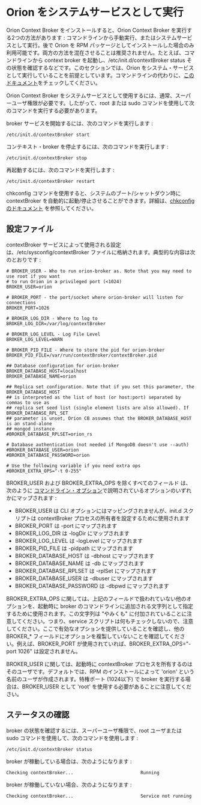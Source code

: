 # Orion をシステムサービスとして実行

Orion Context Broker をインストールすると、Orion Context Broker を実行する2つの方法があります : コマンドラインから手動実行、またはシステムサービスとして実行。後で Orion を RPM パッケージとしてインストールした場合のみ利用可能です。両方の方法を混在させることは推奨されません。たとえば、コマンドラインから context broker を起動し、/etc/init.d/contextBroker status その状態を確認するなどです。このセクションでは、Orion をシステム・サービスとして実行していることを前提としています。コマンドラインの代わりに、[このドキュメント](cli.md)をチェックしてください。

Orion Context Broker をシステムサービスとして使用するには、通常、スーパーユーザ権限が必要です。したがって、root または sudo コマンドを使用して次のコマンドを実行する必要があります。

broker サービスを開始するには、次のコマンドを実行します :

```
/etc/init.d/contextBroker start
```

コンテキスト・broker を停止するには、次のコマンドを実行します :

```
/etc/init.d/contextBroker stop
```

再起動するには、次のコマンドを実行します :

```
/etc/init.d/contextBroker restart
```

chkconfig コマンドを使用すると、システムのブート/シャットダウン時に contextBroker を自動的に起動/停止させることができます。詳細は、[chkconfig のドキュメント](http://www.centos.org/docs/5/html/Deployment_Guide-en-US/s1-services-chkconfig.html) を参照してください。

## 設定ファイル

contextBroker サービスによって使用される設定は、/etc/sysconfig/contextBroker ファイルに格納されます。典型的な内容は次のとおりです :

```
# BROKER_USER - Who to run orion-broker as. Note that you may need to use root if you want
# to run Orion in a privileged port (<1024)
BROKER_USER=orion

# BROKER_PORT - the port/socket where orion-broker will listen for connections
BROKER_PORT=1026

# BROKER_LOG_DIR - Where to log to
BROKER_LOG_DIR=/var/log/contextBroker

# BROKER_LOG_LEVEL - Log File Level
BROKER_LOG_LEVEL=WARN

# BROKER_PID_FILE - Where to store the pid for orion-broker
BROKER_PID_FILE=/var/run/contextBroker/contextBroker.pid

## Database configuration for orion-broker
BROKER_DATABASE_HOST=localhost
BROKER_DATABASE_NAME=orion

## Replica set configuration. Note that if you set this parameter, the BROKER_DATABASE_HOST
## is interpreted as the list of host (or host:port) separated by commas to use as
## replica set seed list (single element lists are also allowed). If BROKER_DATABASE_RPL_SET
## parameter is unset, Orion CB assumes that the BROKER_DATABASE_HOST is an stand-alone
## mongod instance
#BROKER_DATABASE_RPLSET=orion_rs

# Database authentication (not needed if MongoDB doesn't use --auth)
#BROKER_DATABASE_USER=orion
#BROKER_DATABASE_PASSWORD=orion

# Use the following variable if you need extra ops
#BROKER_EXTRA_OPS="-t 0-255"
```

BROKER\_USER および BROKER\_EXTRA\_OPS を除くすべてのフィールド は、次のように [コマンドライン・オプション](cli.md#command-line-options)で説明されているオプションのいずれかにマップされます :

-   BROKER\_USER は CLI オプションにはマッピングされませんが、init.d スクリプトは contextBroker プロセスの所有者を設定するために使用されます
-   BROKER\_PORT は -port にマップされます
-   BROKER\_LOG\_DIR は -logDir にマップされます
-   BROKER\_LOG\_LEVEL は -logLevel にマップされます
-   BROKER\_PID\_FILE は -pidpath にマップされます
-   BROKER\_DATABASE\_HOST は -dbhost にマップされます
-   BROKER\_DATABASE\_NAME は -db にマップされます
-   BROKER\_DATABASE\_RPLSET は -rplSet にマップされます
-   BROKER\_DATABASE\_USER は -dbuser にマップされます
-   BROKER\_DATABASE\_PASSWORD は -dbpwd にマップされます

BROKER\_EXTRA\_OPS に関しては、上記のフィールドで扱われていない他のオプションを、起動時に broker のコマンドラインに追加される文字列として指定するために使用されます。この文字列は "やみくも" に付加されていることに注意してください。つまり、service スクリプトは何もチェックしないので、注意してください。ここで有効なオプションを提供していることを確認し、他の BROKER\_\* フィールドにオプションを複製していないことを確認してください。例えば、BROKER\_PORT が使用されていれば、BROKER\_EXTRA\_OPS="-port 1026" は設定されません。

BROKER\_USER に関しては、起動時に contextBroker プロセスを所有するのはそのユーザです。デフォルトでは、RPM のインストールによって 'orion' という名前のユーザが作成されます。特権ポート (1024以下) で broker を実行する場合は、BROKER\_USER として 'root' を使用する必要があることに注意してください。

## ステータスの確認

broker の状態を確認するには、スーパーユーザ権限で、root ユーザまたは sudo コマンドを使用して、次のコマンドを使用します :

```
/etc/init.d/contextBroker status
```

broker が稼動している場合は、次のようになります :

```
Checking contextBroker...                         Running
```

broker が稼働していない場合、次のようになります :

```
Checking contextBroker...                         Service not running
```
